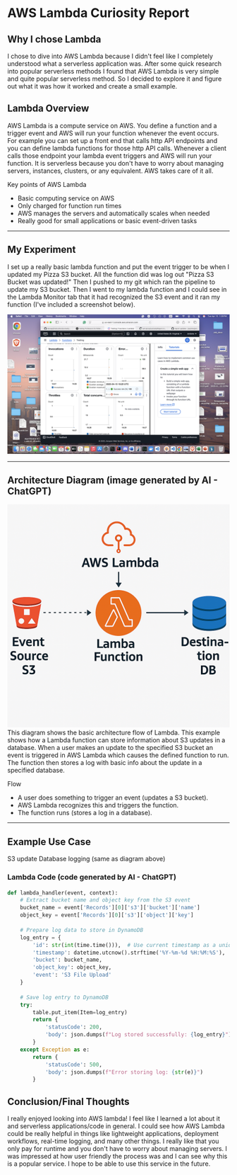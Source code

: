 # AWS Lambda Curiosity Report

## Why I chose Lambda
I chose to dive into AWS Lambda because I didn't feel like I completely understood what a serverless application was. After some quick research into popular serverless methods I found that AWS Lambda is very simple and quite popular serverless method. So I decided to explore it and figure out what it was how it worked and create a small example.

## Lambda Overview
AWS Lambda is a compute service on AWS. You define a function and a trigger event and AWS will run your function whenever the event occurs. For example you can set up a front end that calls http API endpoints and you can define lambda functions for those http API calls. Whenever a client calls those endpoint your lambda event triggers and AWS will run your function. It is serverless because you don't have to worry about managing servers, instances, clusters, or any equivalent. AWS takes care of it all.


Key points of AWS Lambda

- Basic computing service on AWS
- Only charged for function run times
- AWS manages the servers and automatically scales when needed
- Really good for small applications or basic event-driven tasks

---

## My Experiment
I set up a really basic lambda function and put the event trigger to be when I updated my Pizza S3 bucket. All the function did was log out "Pizza S3 Bucket was updated!" Then I pushed to my git which ran the pipeline to update my S3 bucket. Then I went to my lambda function and I could see in the Lambda Monitor tab that it had recognized the S3 event and it ran my function (I've included a screenshot below).

![Monitor Screenshot](./AWS_lambda_monitor.png)

---

## Architecture Diagram (image generated by AI - ChatGPT)

![Lambda Diagram](./Curiosity_diagram.png)
This diagram shows the basic architecture flow of Lambda. This example shows how a Lambda function can store information about S3 updates in a database. When a user makes an update to the specified S3 bucket an event is triggered in AWS Lambda which causes the defined function to run. The function then stores a log with basic info about the update in a specified database.

Flow
- A user does something to trigger an event (updates a S3 bucket).
- AWS Lambda recognizes this and triggers the function.
- The function runs (stores a log in a database).

---

## Example Use Case
S3 update Database logging (same as diagram above)

### Lambda Code (code generated by AI - ChatGPT)
```python
def lambda_handler(event, context):
    # Extract bucket name and object key from the S3 event
    bucket_name = event['Records'][0]['s3']['bucket']['name']
    object_key = event['Records'][0]['s3']['object']['key']
    
    # Prepare log data to store in DynamoDB
    log_entry = {
        'id': str(int(time.time())),  # Use current timestamp as a unique ID
        'timestamp': datetime.utcnow().strftime('%Y-%m-%d %H:%M:%S'),
        'bucket': bucket_name,
        'object_key': object_key,
        'event': 'S3 File Upload'
    }
    
    # Save log entry to DynamoDB
    try:
        table.put_item(Item=log_entry)
        return {
            'statusCode': 200,
            'body': json.dumps(f"Log stored successfully: {log_entry}")
        }
    except Exception as e:
        return {
            'statusCode': 500,
            'body': json.dumps(f"Error storing log: {str(e)}")
        }
```

## Conclusion/Final Thoughts
I really enjoyed looking into AWS lambda! I feel like I learned a lot about it and serverless applications/code in general. I could see how AWS Lambda could be really helpful in things like lightweight applications, deployment workflows, real-time logging, and many other things. I really like that you only pay for runtime and you don't have to worry about managing servers. I was impressed at how user friendly the process was and I can see why this is a popular service. I hope to be able to use this service in the future.